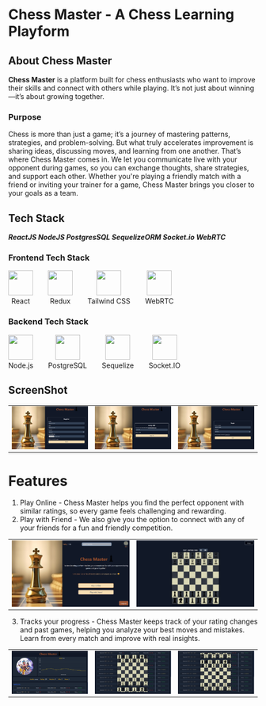 # Chess Master - A Chess Learning Playform

## About Chess Master
**Chess Master** is a platform built for chess enthusiasts who want to improve their skills and connect with others while playing. It’s not just about winning—it’s about growing together.

### Purpose
Chess is more than just a game; it’s a journey of mastering patterns, strategies, and problem-solving. But what truly accelerates improvement is sharing ideas, discussing moves, and learning from one another. That’s where Chess Master comes in. We let you communicate live with your opponent during games, so you can exchange thoughts, share strategies, and support each other. Whether you're playing a friendly match with a friend or inviting your trainer for a game, Chess Master brings you closer to your goals as a team.

## Tech Stack
***ReactJS NodeJS PostgresSQL SequelizeORM Socket.io WebRTC***

### Frontend Tech Stack
<div style="display: flex; flex-wrap: wrap; align-items: center;">
  <div style="text-align: center; margin-right: 30px;">
    <img src="https://upload.wikimedia.org/wikipedia/commons/a/a7/React-icon.svg" width="50" height="50" />
    <br />
    React
  </div>
  <div style="text-align: center; margin-right: 30px;">
    <img src="https://www.svgrepo.com/show/303557/redux-logo.svg" width="50" height="50" />
    <br />
    Redux
  </div>
  <div style="text-align: center; margin-right: 30px;">
    <img src="https://www.svgrepo.com/show/333609/tailwind-css.svg" width="50" height="50" />
    <br />
    Tailwind CSS
  </div>
  <div style="text-align: center;">
    <img src="https://www.svgrepo.com/show/354551/webrtc.svg" width="50" height="50" />
    <br />
    WebRTC
  </div>
</div>

### Backend Tech Stack
<div style="display: flex; flex-wrap: wrap; align-items: center;">
  <div style="text-align: center; margin-right: 30px;">
    <img src="https://www.svgrepo.com/show/303360/nodejs-logo.svg" width="50" height="50" />
    <br />
    Node.js
  </div>
  <div style="text-align: center; margin-right: 30px;">
    <img src="https://upload.wikimedia.org/wikipedia/commons/2/29/Postgresql_elephant.svg" width="50" height="50" />
    <br />
    PostgreSQL
  </div>
  <div style="text-align: center; margin-right: 30px;">
    <img src="https://github.com/user-attachments/assets/c857fb6c-1f5c-455f-a010-682a51f21d7c" width="50" height="50" />
    <br />
    Sequelize
  </div>
  <div style="text-align: center;">
    <img src="https://upload.wikimedia.org/wikipedia/commons/thumb/9/96/Socket-io.svg/900px-Socket-io.svg.png?20200308235956" width="50" height="50" />
    <br />
    Socket.IO
  </div>
</div>




## ScreenShot
<table>
  <tr>
    <td><img src="./src/assets/registerSS.png" alt="register" width="400"></td>
    <td><img src="./src/assets/verifyOtpSS.png" alt="verifyOTP" width="400"></td>
    <td><img src="./src/assets/loginSS.png" alt="login" width="400"></td>
  </tr>
</table>

# Features
1. Play Online - Chess Master helps you find the perfect opponent with similar ratings, so every game feels challenging and rewarding.
2. Play with Friend - We also give you the option to connect with any of your friends for a fun and friendly competition.

<table>
  <tr>
  <td> <img src="./src/assets/homeSS.png" alt="homePage" width="500"> </td>
  <td><img src="./src/assets/gameSS.png" alt="game" width="500"> </td>
  </tr>
</table>

3. Tracks your progress - Chess Master keeps track of your rating changes and past games, helping you analyze your best moves and mistakes. Learn from every match and improve with real insights.

<table>
  <tr>
    <td> <img src="./src/assets/profileSS.png" alt="profile" width="370"></td>
    <td><img src="./src/assets/historySS.png" alt="history" width="370"></td>
    <td><img src="./src/assets/history2SS.png" alt="history" width="370"></td>
  </tr>
</table>
